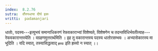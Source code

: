 ```yaml
---
index:  8.2.76
sutra:  र्वौरुपधाया दीर्घ इकः
vritti:  padamanjari
---
```


धातोः, पदस्य---इत्युभयं समानाधिकरणं रेफवकाराभ्यां विशेष्यते, विशेषणेन च तदन्तविधिर्भवतीत्याह---रेफवकारान्तस्येति ।
वग्रहणमुत्तरार्थमिति । इह तु वकारान्तस्य पदस्य धातोरसम्भवः । अभ्यासेकारस्य मा भूदिति । यदि स्यात्, तस्यासिद्धत्वाद् `ह्रस्वः` इति ह्रस्वो न स्यात् ।।
